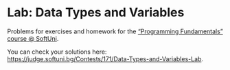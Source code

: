 <h1>Lab: Data Types and Variables</h1>
<p>Problems for exercises and homework for the <a href="https://softuni.bg/courses/programming-fundamentals">&ldquo;Programming Fundamentals&rdquo; course @ SoftUni</a>.</p>
<p>You can check your solutions here: <a href="https://judge.softuni.bg/Contests/171/Data-Types-and-Variables-Lab">https://judge.softuni.bg/Contests/171/Data-Types-and-Variables-Lab</a>.</p>